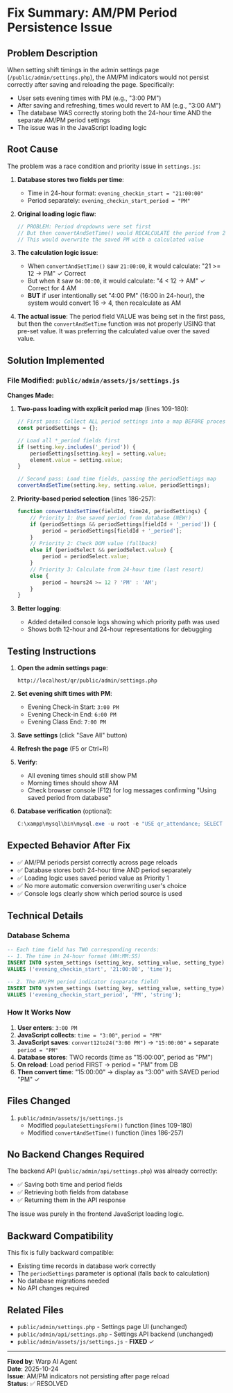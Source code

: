 # Fix Summary: AM/PM Period Persistence Issue

## Problem Description

When setting shift timings in the admin settings page (`/public/admin/settings.php`), the AM/PM indicators would not persist correctly after saving and reloading the page. Specifically:

- User sets evening times with PM (e.g., "3:00 PM")
- After saving and refreshing, times would revert to AM (e.g., "3:00 AM")
- The database WAS correctly storing both the 24-hour time AND the separate AM/PM period settings
- The issue was in the JavaScript loading logic

## Root Cause

The problem was a race condition and priority issue in `settings.js`:

1. **Database stores two fields per time**:
   - Time in 24-hour format: `evening_checkin_start = "21:00:00"`
   - Period separately: `evening_checkin_start_period = "PM"`

2. **Original loading logic flaw**:
   ```javascript
   // PROBLEM: Period dropdowns were set first
   // But then convertAndSetTime() would RECALCULATE the period from 24-hour time
   // This would overwrite the saved PM with a calculated value
   ```

3. **The calculation logic issue**:
   - When `convertAndSetTime()` saw `21:00:00`, it would calculate: "21 >= 12 → PM" ✓ Correct
   - But when it saw `04:00:00`, it would calculate: "4 < 12 → AM" ✓ Correct for 4 AM
   - **BUT** if user intentionally set "4:00 PM" (16:00 in 24-hour), the system would convert 16 → 4, then recalculate as AM

4. **The actual issue**: The period field VALUE was being set in the first pass, but then the `convertAndSetTime` function was not properly USING that pre-set value. It was preferring the calculated value over the saved value.

## Solution Implemented

### File Modified: `public/admin/assets/js/settings.js`

**Changes Made:**

1. **Two-pass loading with explicit period map** (lines 109-180):
   ```javascript
   // First pass: Collect ALL period settings into a map BEFORE processing times
   const periodSettings = {};
   
   // Load all *_period fields first
   if (setting.key.includes('_period')) {
       periodSettings[setting.key] = setting.value;
       element.value = setting.value;
   }
   
   // Second pass: Load time fields, passing the periodSettings map
   convertAndSetTime(setting.key, setting.value, periodSettings);
   ```

2. **Priority-based period selection** (lines 186-257):
   ```javascript
   function convertAndSetTime(fieldId, time24, periodSettings) {
       // Priority 1: Use saved period from database (NEW!)
       if (periodSettings && periodSettings[fieldId + '_period']) {
           period = periodSettings[fieldId + '_period'];
       }
       // Priority 2: Check DOM value (fallback)
       else if (periodSelect && periodSelect.value) {
           period = periodSelect.value;
       }
       // Priority 3: Calculate from 24-hour time (last resort)
       else {
           period = hours24 >= 12 ? 'PM' : 'AM';
       }
   }
   ```

3. **Better logging**:
   - Added detailed console logs showing which priority path was used
   - Shows both 12-hour and 24-hour representations for debugging

## Testing Instructions

1. **Open the admin settings page**:
   ```
   http://localhost/qr/public/admin/settings.php
   ```

2. **Set evening shift times with PM**:
   - Evening Check-in Start: `3:00 PM`
   - Evening Check-in End: `6:00 PM`
   - Evening Class End: `7:00 PM`

3. **Save settings** (click "Save All" button)

4. **Refresh the page** (F5 or Ctrl+R)

5. **Verify**:
   - All evening times should still show PM
   - Morning times should show AM
   - Check browser console (F12) for log messages confirming "Using saved period from database"

6. **Database verification** (optional):
   ```powershell
   C:\xampp\mysql\bin\mysql.exe -u root -e "USE qr_attendance; SELECT setting_key, setting_value FROM system_settings WHERE setting_key LIKE '%evening%' AND (setting_key LIKE '%checkin%' OR setting_key LIKE '%class_end%');"
   ```

## Expected Behavior After Fix

- ✅ AM/PM periods persist correctly across page reloads
- ✅ Database stores both 24-hour time AND period separately
- ✅ Loading logic uses saved period value as Priority 1
- ✅ No more automatic conversion overwriting user's choice
- ✅ Console logs clearly show which period source is used

## Technical Details

### Database Schema
```sql
-- Each time field has TWO corresponding records:
-- 1. The time in 24-hour format (HH:MM:SS)
INSERT INTO system_settings (setting_key, setting_value, setting_type) 
VALUES ('evening_checkin_start', '21:00:00', 'time');

-- 2. The AM/PM period indicator (separate field)
INSERT INTO system_settings (setting_key, setting_value, setting_type) 
VALUES ('evening_checkin_start_period', 'PM', 'string');
```

### How It Works Now

1. **User enters**: `3:00 PM`
2. **JavaScript collects**: `time = "3:00"`, `period = "PM"`
3. **JavaScript saves**: `convert12to24("3:00 PM")` → `"15:00:00"` + separate `period = "PM"`
4. **Database stores**: TWO records (time as "15:00:00", period as "PM")
5. **On reload**: Load period FIRST → period = "PM" from DB
6. **Then convert time**: "15:00:00" → display as "3:00" with SAVED period "PM" ✓

## Files Changed

1. `public/admin/assets/js/settings.js`
   - Modified `populateSettingsForm()` function (lines 109-180)
   - Modified `convertAndSetTime()` function (lines 186-257)

## No Backend Changes Required

The backend API (`public/admin/api/settings.php`) was already correctly:
- ✅ Saving both time and period fields
- ✅ Retrieving both fields from database
- ✅ Returning them in the API response

The issue was purely in the frontend JavaScript loading logic.

## Backward Compatibility

This fix is fully backward compatible:
- Existing time records in database work correctly
- The `periodSettings` parameter is optional (falls back to calculation)
- No database migrations needed
- No API changes required

## Related Files

- `public/admin/settings.php` - Settings page UI (unchanged)
- `public/admin/api/settings.php` - Settings API backend (unchanged)
- `public/admin/assets/js/settings.js` - **FIXED** ✓

---

**Fixed by**: Warp AI Agent  
**Date**: 2025-10-24  
**Issue**: AM/PM indicators not persisting after page reload  
**Status**: ✅ RESOLVED
